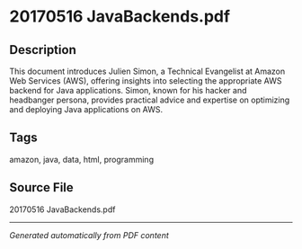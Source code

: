# 20170516 JavaBackends.pdf

## Description
This document introduces Julien Simon, a Technical Evangelist at Amazon Web Services (AWS), offering insights into selecting the appropriate AWS backend for Java applications. Simon, known for his hacker and headbanger persona, provides practical advice and expertise on optimizing and deploying Java applications on AWS.
## Tags
amazon, java, data, html, programming

## Source File
20170516 JavaBackends.pdf

---
*Generated automatically from PDF content*
